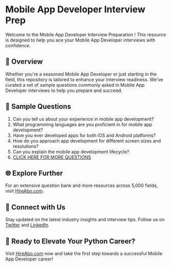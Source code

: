 # Mobile App Developer Interview Prep

Welcome to the Mobile App Developer Interview Preparation ! This resource is designed to help you ace your Mobile App Developer interviews with confidence.

## 🚀 Overview

Whether you're a seasoned Mobile App Developer or just starting in the field, this repository is tailored to enhance your interview readiness. We've curated a set of sample questions commonly asked in Mobile App Developer interviews to help you prepare and succeed.

## 📝 Sample Questions

1. Can you tell us about your experience in mobile app development?
2. What programming languages are you proficient in for mobile app development?
3. Have you ever developed apps for both iOS and Android platforms?
4. How do you approach app development for different screen sizes and resolutions?
5. Can you explain the mobile app development lifecycle?
6. [CLICK HERE FOR MORE QUESTIONS](https://hireabo.com/job/0_0_7/Mobile%20App%20Developer)

## 🌐 Explore Further

For an extensive question bank and more resources across 5,000 fields, visit [HireAbo.com](https://www.hireabo.com).

## 📱 Connect with Us

Stay updated on the latest industry insights and interview tips. Follow us on [Twitter](https://twitter.com/hireabo) and [LinkedIn](https://www.linkedin.com/in/hire-abo-3609972a8/).

## 🚀 Ready to Elevate Your Python Career?

Visit [HireAbo.com](https://www.hireabo.com) now and take the first step towards a successful Mobile App Developer career!